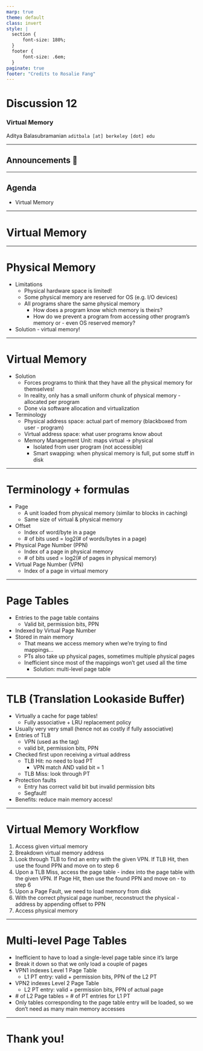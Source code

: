 ```yaml
---
marp: true
theme: default
class: invert
style: |
  section {
      font-size: 180%;
  }
  footer {
      font-size: .6em;
  }
paginate: true
footer: "Credits to Rosalie Fang"
---
```


<!--
_paginate: false
_footer: Slides available at [`teaching.aditbala.com`](https://teaching.aditbala.com)
_class: invert
-->

# <!--fit--> Discussion 12

### Virtual Memory

Aditya Balasubramanian
`aditbala [at] berkeley [dot] edu`

---

<!--
_footer: ""
-->

## Announcements :mega:

---

## Agenda

- Virtual Memory

---

<!--
_backgroundColor: #3333
-->

# <!-- fit --> Virtual Memory

---

# Physical Memory

- Limitations
  - Physical hardware space is limited!
  - Some physical memory are reserved for OS (e.g. I/O devices)
  - All programs share the same physical memory
    - How does a program know which memory is theirs?
    - How do we prevent a program from accessing other program’s memory or - even OS reserved memory?
- Solution - virtual memory!

---

# Virtual Memory

- Solution
  - Forces programs to think that they have all the physical memory for themselves!
  - In reality, only has a small uniform chunk of physical memory - allocated per program
  - Done via software allocation and virtualization
- Terminology
  - Physical address space: actual part of memory (blackboxed from user - program)
  - Virtual address space: what user programs know about
  - Memory Management Unit: maps virtual -> physical
    - Isolated from user program (not accessible)
    - Smart swapping: when physical memory is full, put some stuff in disk

---

# Terminology + formulas

- Page
  - A unit loaded from physical memory (similar to blocks in caching)
  - Same size of virtual & physical memory
- Offset
  - Index of word/byte in a page
  - \# of bits used = log2(# of words/bytes in a page)
- Physical Page Number (PPN)
  - Index of a page in physical memory
  - \# of bits used = log2(# of pages in physical memory)
- Virtual Page Number (VPN)
  - Index of a page in virtual memory

---

# Page Tables

- Entries to the page table contains
  - Valid bit, permission bits, PPN
- Indexed by Virtual Page Number
- Stored in main memory
  - That means we access memory when we’re trying to find mappings…
  - PTs also take up physical pages, sometimes multiple physical pages
  - Inefficient since most of the mappings won’t get used all the time
    - Solution: multi-level page table

---

# TLB (Translation Lookaside Buffer)

- Virtually a cache for page tables!
  - Fully associative + LRU replacement policy
- Usually very very small (hence not as costly if fully associative)
- Entries of TLB
  - VPN (used as the tag)
  - valid bit, permission bits, PPN
- Checked first upon receiving a virtual address
  - TLB Hit: no need to load PT
    - VPN match AND valid bit = 1
  - TLB Miss: look through PT
- Protection faults
  - Entry has correct valid bit but invalid permission bits
  - Segfault!
- Benefits: reduce main memory access!

---

# Virtual Memory Workflow

1. Access given virtual memory
2. Breakdown virtual memory address
3. Look through TLB to find an entry with the given VPN. If TLB Hit, then use the found PPN and move on to step 6
4. Upon a TLB Miss, access the page table - index into the page table with the given VPN. If Page Hit, then use the found PPN and move on - to step 6
5. Upon a Page Fault, we need to load memory from disk
6. With the correct physical page number, reconstruct the physical - address by appending offset to PPN
7. Access physical memory

---

# Multi-level Page Tables

- Inefficient to have to load a single-level page table since it’s large
- Break it down so that we only load a couple of pages
- VPN1 indexes Level 1 Page Table
  - L1 PT entry: valid + permission bits, PPN of the L2 PT
- VPN2 indexes Level 2 Page Table
  - L2 PT entry: valid + permission bits, PPN of actual page
- \# of L2 Page tables = # of PT entries for L1 PT
- Only tables corresponding to the page table entry will be loaded, so we don’t need as many main memory accesses

---

# Thank you!
